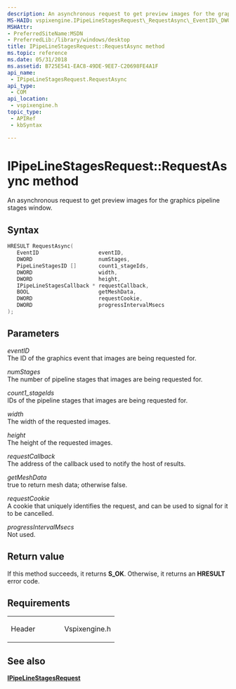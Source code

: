 ```yaml
---
description: An asynchronous request to get preview images for the graphics pipeline stages window.
MS-HAID: vspixengine.IPipeLineStagesRequest\_RequestAsync\_EventID\_DWORD\_PipeLineStagesID\_arr\_DWORD\_DWORD\_IPipeLineStagesCallback\_ptr\_BOOL\_DWORD\_DWORD
MSHAttr:
- PreferredSiteName:MSDN
- PreferredLib:/library/windows/desktop
title: IPipeLineStagesRequest::RequestAsync method
ms.topic: reference
ms.date: 05/31/2018
ms.assetid: B725E541-EAC8-49DE-9EE7-C20698FE4A1F
api_name: 
 - IPipeLineStagesRequest.RequestAsync
api_type: 
 - COM
api_location: 
 - vspixengine.h
topic_type: 
 - APIRef
 - kbSyntax

---
```


# <span id="vspixengine.ipipelinestagesrequest_requestasync_eventid_dword_pipelinestagesid_arr_dword_dword_ipipelinestagescallback_ptr_bool_dword_dword"></span>IPipeLineStagesRequest::RequestAsync method

An asynchronous request to get preview images for the graphics pipeline stages window.

## Syntax


```C++
HRESULT RequestAsync(
   EventID                   eventID,
   DWORD                     numStages,
   PipeLineStagesID []       count1_stageIds,
   DWORD                     width,
   DWORD                     height,
   IPipeLineStagesCallback * requestCallback,
   BOOL                      getMeshData,
   DWORD                     requestCookie,
   DWORD                     progressIntervalMsecs
);
```

## Parameters

*eventID*   
The ID of the graphics event that images are being requested for.

*numStages*   
The number of pipeline stages that images are being requested for.

*count1\_stageIds*   
IDs of the pipeline stages that images are being requested for.

*width*   
The width of the requested images.

*height*   
The height of the requested images.

*requestCallback*   
The address of the callback used to notify the host of results.

*getMeshData*   
true to return mesh data; otherwise false.

*requestCookie*   
A cookie that uniquely identifies the request, and can be used to signal for it to be cancelled.

*progressIntervalMsecs*   
Not used.

## Return value

If this method succeeds, it returns **S\_OK**. Otherwise, it returns an **HRESULT** error code.

## Requirements

<table><colgroup><col style="width: 50%" /><col style="width: 50%" /></colgroup><tbody><tr class="odd"><td><p>Header</p></td><td>Vspixengine.h</td></tr></tbody></table>

## <span id="see_also"></span>See also

[**IPipeLineStagesRequest**](/windows/desktop/direct3dtools/ipipelinestagesrequest)

 

 
